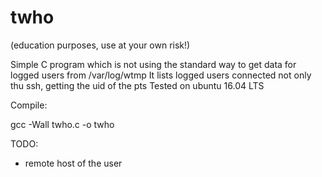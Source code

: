 # twho
(education purposes, use at your own risk!)

Simple C program which is not using the standard way to get data for logged users from /var/log/wtmp
It lists logged users connected not only thu ssh, getting the uid of the pts
Tested on ubuntu 16.04 LTS

Compile:

gcc -Wall twho.c -o twho

TODO:

 - remote host of the user
